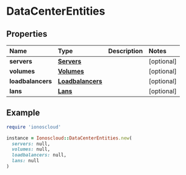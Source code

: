 # DataCenterEntities

## Properties

| Name | Type | Description | Notes |
| :--- | :--- | :--- | :--- |
| **servers** | [**Servers**](servers.md) |  | \[optional\] |
| **volumes** | [**Volumes**](volumes.md) |  | \[optional\] |
| **loadbalancers** | [**Loadbalancers**](loadbalancers.md) |  | \[optional\] |
| **lans** | [**Lans**](lans.md) |  | \[optional\] |

## Example

```ruby
require 'ionoscloud'

instance = Ionoscloud::DataCenterEntities.new(
  servers: null,
  volumes: null,
  loadbalancers: null,
  lans: null
)
```

